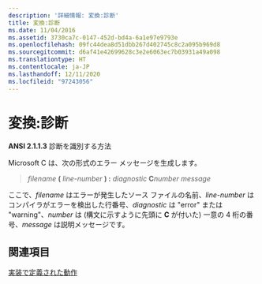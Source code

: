 ```yaml
---
description: '詳細情報: 変換:診断'
title: 変換:診断
ms.date: 11/04/2016
ms.assetid: 3730ca7c-0147-452d-bd4a-6a1e97e9793e
ms.openlocfilehash: 09fc44dea8d51dbb267d402745c8c2a095b969d8
ms.sourcegitcommit: d6af41e42699628c3e2e6063ec7b03931a49a098
ms.translationtype: HT
ms.contentlocale: ja-JP
ms.lasthandoff: 12/11/2020
ms.locfileid: "97243056"
---
```

# <a name="translation-diagnostics"></a>変換:診断

**ANSI 2.1.1.3** 診断を識別する方法

Microsoft C は、次の形式のエラー メッセージを生成します。

> *filename* **(** *line-number* **) :** *diagnostic* **C**<em>number</em> *message*

ここで、*filename* はエラーが発生したソース ファイルの名前、*line-number* はコンパイラがエラーを検出した行番号、*diagnostic* は "error" または "warning"、*number* は (構文に示すように先頭に **C** が付いた) 一意の 4 桁の番号、*message* は説明メッセージです。

## <a name="see-also"></a>関連項目

[実装で定義された動作](../c-language/implementation-defined-behavior.md)
